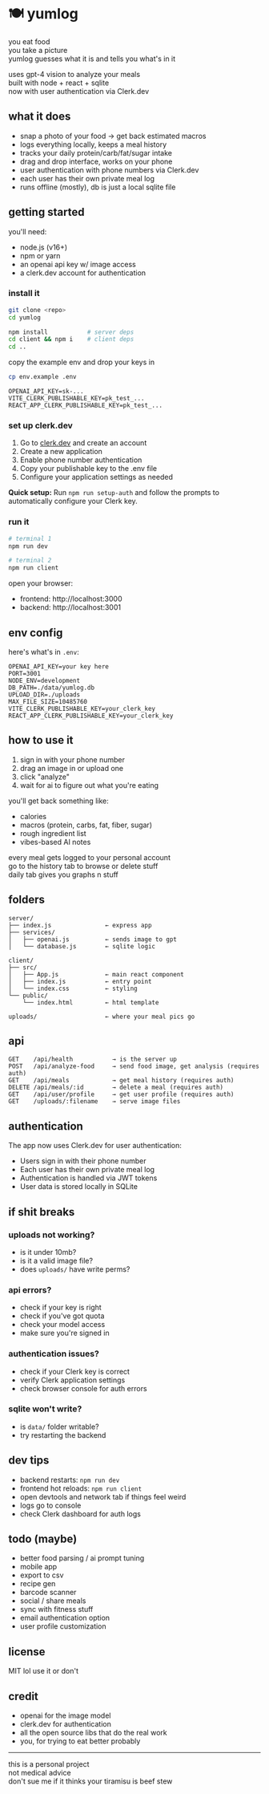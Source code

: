 # 🍽️ yumlog

you eat food  
you take a picture  
yumlog guesses what it is and tells you what's in it  

uses gpt-4 vision to analyze your meals  
built with node + react + sqlite  
now with user authentication via Clerk.dev

## what it does

- snap a photo of your food → get back estimated macros  
- logs everything locally, keeps a meal history  
- tracks your daily protein/carb/fat/sugar intake  
- drag and drop interface, works on your phone  
- user authentication with phone numbers via Clerk.dev
- each user has their own private meal log
- runs offline (mostly), db is just a local sqlite file  

## getting started

you'll need:

- node.js (v16+)
- npm or yarn
- an openai api key w/ image access
- a clerk.dev account for authentication

### install it

```bash
git clone <repo>
cd yumlog
```

```bash
npm install           # server deps
cd client && npm i    # client deps
cd ..
```

copy the example env and drop your keys in

```bash
cp env.example .env
```

```env
OPENAI_API_KEY=sk-...
VITE_CLERK_PUBLISHABLE_KEY=pk_test_...
REACT_APP_CLERK_PUBLISHABLE_KEY=pk_test_...
```

### set up clerk.dev

1. Go to [clerk.dev](https://clerk.dev) and create an account
2. Create a new application
3. Enable phone number authentication
4. Copy your publishable key to the .env file
5. Configure your application settings as needed

**Quick setup:** Run `npm run setup-auth` and follow the prompts to automatically configure your Clerk key.

### run it

```bash
# terminal 1
npm run dev

# terminal 2
npm run client
```

open your browser:

- frontend: http://localhost:3000  
- backend: http://localhost:3001

## env config

here's what's in `.env`:

```env
OPENAI_API_KEY=your key here
PORT=3001
NODE_ENV=development
DB_PATH=./data/yumlog.db
UPLOAD_DIR=./uploads
MAX_FILE_SIZE=10485760
VITE_CLERK_PUBLISHABLE_KEY=your_clerk_key
REACT_APP_CLERK_PUBLISHABLE_KEY=your_clerk_key
```

## how to use it

1. sign in with your phone number
2. drag an image in or upload one  
3. click "analyze"  
4. wait for ai to figure out what you're eating  

you'll get back something like:

- calories
- macros (protein, carbs, fat, fiber, sugar)
- rough ingredient list
- vibes-based AI notes

every meal gets logged to your personal account  
go to the history tab to browse or delete stuff  
daily tab gives you graphs n stuff

## folders

```
server/
├── index.js               ← express app
├── services/
│   ├── openai.js          ← sends image to gpt
│   └── database.js        ← sqlite logic

client/
├── src/
│   ├── App.js             ← main react component
│   ├── index.js           ← entry point
│   └── index.css          ← styling
└── public/
    └── index.html         ← html template

uploads/                   ← where your meal pics go
```

## api

```
GET    /api/health           → is the server up  
POST   /api/analyze-food     → send food image, get analysis (requires auth)
GET    /api/meals            → get meal history (requires auth)
DELETE /api/meals/:id        → delete a meal (requires auth)
GET    /api/user/profile     → get user profile (requires auth)
GET    /uploads/:filename    → serve image files  
```

## authentication

The app now uses Clerk.dev for user authentication:

- Users sign in with their phone number
- Each user has their own private meal log
- Authentication is handled via JWT tokens
- User data is stored locally in SQLite

## if shit breaks

### uploads not working?

- is it under 10mb?  
- is it a valid image file?  
- does `uploads/` have write perms?

### api errors?

- check if your key is right  
- check if you've got quota  
- check your model access
- make sure you're signed in

### authentication issues?

- check if your Clerk key is correct
- verify Clerk application settings
- check browser console for auth errors

### sqlite won't write?

- is `data/` folder writable?  
- try restarting the backend

## dev tips

- backend restarts: `npm run dev`  
- frontend hot reloads: `npm run client`  
- open devtools and network tab if things feel weird  
- logs go to console
- check Clerk dashboard for auth logs

## todo (maybe)

- better food parsing / ai prompt tuning  
- mobile app  
- export to csv  
- recipe gen  
- barcode scanner  
- social / share meals  
- sync with fitness stuff
- email authentication option
- user profile customization

## license

MIT lol use it or don't

## credit

- openai for the image model  
- clerk.dev for authentication
- all the open source libs that do the real work  
- you, for trying to eat better probably

---

this is a personal project  
not medical advice  
don't sue me if it thinks your tiramisu is beef stew
